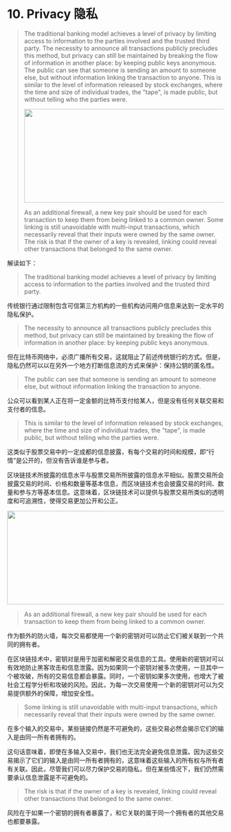 # 10. Privacy 隐私

> The traditional banking model achieves a level of privacy by limiting access to information to the parties involved and the trusted third party. The necessity to announce all transactions publicly precludes this method, but privacy can still be maintained by breaking the flow of information in another place: by keeping public keys anonymous. The public can see that someone is sending an amount to someone else, but without information linking the transaction to anyone. This is similar to the level of information released by stock exchanges, where the time and size of individual trades, the "tape", is made public, but without telling who the parties were.
>
> <a href="http://www.bitcoinpaper.info/wp-content/uploads/2014/02/bitcoin-paper-p6-img1.png"><img loading="lazy" alt="" src="../images/bitcoin-paper-p6-img1-700.png" class="aligncenter size-full" width="700" height="218"></a>
>
> As an additional firewall, a new key pair should be used for each transaction to keep them from being linked to a common owner. Some linking is still unavoidable with multi-input transactions, which necessarily reveal that their inputs were owned by the same owner. The risk is that if the owner of a key is revealed, linking could reveal other transactions that belonged to the same owner.

解读如下：

> The traditional banking model achieves a level of privacy by limiting access to information to the parties involved and the trusted third party. 

传统银行通过限制包含可信第三方机构的一些机构访问用户信息来达到一定水平的隐私保护。

> The necessity to announce all transactions publicly precludes this method, but privacy can still be maintained by breaking the flow of information in another place: by keeping public keys anonymous. 

但在比特币网络中，必须广播所有交易，这就阻止了前述传统银行的方式。但是，隐私仍然可以以在另外一个地方打断信息流的方式来保护：保持公钥的匿名性。

> The public can see that someone is sending an amount to someone else, but without information linking the transaction to anyone. 

公众可以看到某人正在将一定金额的比特币支付给某人，但是没有任何关联交易和支付者的信息。

> This is similar to the level of information released by stock exchanges, where the time and size of individual trades, the "tape", is made public, but without telling who the parties were.

这类似于股票交易中的一定成都的信息披露，有每个交易的时间和规模，即“行情”是公开的，但没有告诉谁是参与者。

区块链技术所披露的信息水平与股票交易所所披露的信息水平相似。股票交易所会披露交易的时间、价格和数量等基本信息，而区块链技术也会披露交易的时间、数量和参与方等基本信息。这意味着，区块链技术可以提供与股票交易所类似的透明度和可追溯性，使得交易更加公开和公正。

<img loading="lazy" alt="" src="../images/bitcoin-paper-p6-img1-700.png" class="aligncenter size-full" width="700" height="218">

> As an additional firewall, a new key pair should be used for each transaction to keep them from being linked to a common owner. 

作为额外的防火墙，每次交易都使用一个新的密钥对可以防止它们被关联到一个共同的拥有者。

在区块链技术中，密钥对是用于加密和解密交易信息的工具。使用新的密钥对可以有效地防止黑客攻击和信息泄露。因为如果同一个密钥对被多次使用，一旦其中一个被攻破，所有的交易信息都会暴露。同时，一个密钥如果多次使用，也增大了被社会工程学分析和攻破的风险。因此，为每一次交易使用一个新的密钥对可以为交易提供额外的保障，增加安全性。

> Some linking is still unavoidable with multi-input transactions, which necessarily reveal that their inputs were owned by the same owner. 

在多个输入的交易中，某些链接仍然是不可避免的，这些交易必然会揭示它们的输入是由同一所有者拥有的。

这句话意味着，即使在多输入交易中，我们也无法完全避免信息泄露。因为这些交易揭示了它们的输入是由同一所有者拥有的，这意味着这些输入的所有权与所有者有关联。因此，尽管我们可以尽力保护交易的隐私，但在某些情况下，我们仍然需要承认信息泄露是不可避免的。

> The risk is that if the owner of a key is revealed, linking could reveal other transactions that belonged to the same owner.

风险在于如果一个密钥的拥有者暴露了，和它关联的属于同一个拥有者的其他交易也都要暴露。